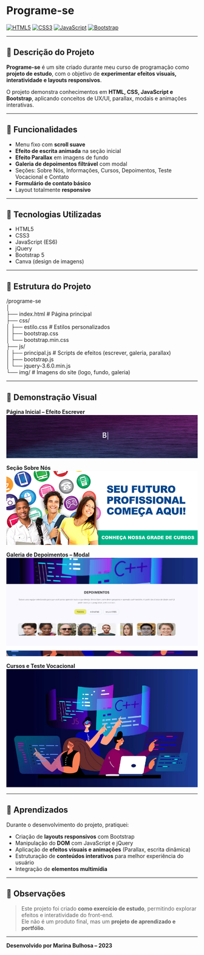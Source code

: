 # Programe-se

[![HTML5](https://img.shields.io/badge/HTML5-E34F26?style=for-the-badge&logo=html5&logoColor=white)](https://developer.mozilla.org/pt-BR/docs/Web/HTML) 
[![CSS3](https://img.shields.io/badge/CSS3-1572B6?style=for-the-badge&logo=css3&logoColor=white)](https://developer.mozilla.org/pt-BR/docs/Web/CSS) 
[![JavaScript](https://img.shields.io/badge/JavaScript-F7DF1E?style=for-the-badge&logo=javascript&logoColor=black)](https://developer.mozilla.org/pt-BR/docs/Web/JavaScript) 
[![Bootstrap](https://img.shields.io/badge/Bootstrap-563D7C?style=for-the-badge&logo=bootstrap&logoColor=white)](https://getbootstrap.com/)

---

## 🔹 Descrição do Projeto
**Programe-se** é um site criado durante meu curso de programação como **projeto de estudo**, com o objetivo de **experimentar efeitos visuais, interatividade e layouts responsivos**.

O projeto demonstra conhecimentos em **HTML, CSS, JavaScript e Bootstrap**, aplicando conceitos de UX/UI, parallax, modais e animações interativas.

---

## 🔹 Funcionalidades

- Menu fixo com **scroll suave**  
- **Efeito de escrita animada** na seção inicial  
- **Efeito Parallax** em imagens de fundo  
- **Galeria de depoimentos filtrável** com modal  
- Seções: Sobre Nós, Informações, Cursos, Depoimentos, Teste Vocacional e Contato  
- **Formulário de contato básico**  
- Layout totalmente **responsivo**  

---

## 🔹 Tecnologias Utilizadas

- HTML5  
- CSS3  
- JavaScript (ES6)  
- jQuery  
- Bootstrap 5  
- Canva (design de imagens)  

---

## 🔹 Estrutura do Projeto

/programe-se                                                                                                                                                                 
│                                                                                                                                                                                                                                                         
├── index.html # Página principal                                                                                                                                          
├── css/                                                                                                                                         
│ ├── estilo.css # Estilos personalizados                                                                                                                                                                  
│ ├── bootstrap.css                                                                                                                                                                         
│ └── bootstrap.min.css                                                                                                                                                          
├── js/                                                                                                          
│ ├── principal.js # Scripts de efeitos (escrever, galeria, parallax)                                                                                                          
│ ├── bootstrap.js                                                                                                          
│ └── jquery-3.6.0.min.js                                                                                                          
└── img/ # Imagens do site (logo, fundo, galeria)                                                                                                          


---

## 🔹 Demonstração Visual

**Página Inicial – Efeito Escrever**  
![Efeito Escrever](img/efeito-escrever.gif)

**Seção Sobre Nós**  
![Sobre Nós](img/img.jpg)

**Galeria de Depoimentos – Modal**  
![Galeria Depoimentos](img/galeria.gif)

**Cursos e Teste Vocacional**  
![Cursos](img/prog1.jpg)

---

## 🔹 Aprendizados

Durante o desenvolvimento do projeto, pratiquei:  

- Criação de **layouts responsivos** com Bootstrap  
- Manipulação do **DOM** com JavaScript e jQuery  
- Aplicação de **efeitos visuais e animações** (Parallax, escrita dinâmica)  
- Estruturação de **conteúdos interativos** para melhor experiência do usuário  
- Integração de **elementos multimídia**  

---

## 🔹 Observações

> Este projeto foi criado **como exercício de estudo**, permitindo explorar efeitos e interatividade do front-end.  
> Ele não é um produto final, mas um **projeto de aprendizado e portfólio**.


---

**Desenvolvido por Marina Bulhosa – 2023**
